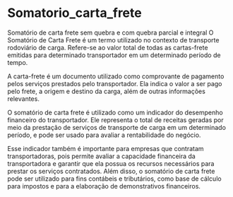 # Somatorio_carta_frete
Somatório de carta frete sem quebra e com quebra parcial e integral 
O Somatório de Carta Frete é um termo utilizado no contexto de transporte rodoviário de carga. 
Refere-se ao valor total de todas as cartas-frete emitidas para determinado transportador em um 
determinado período de tempo.

A carta-frete é um documento utilizado como comprovante de pagamento pelos serviços prestados pelo transportador. 
Ela indica o valor a ser pago pelo frete, a origem e destino da carga, além de outras informações relevantes.

O somatório de carta frete é utilizado como um indicador do desempenho financeiro do transportador. 
Ele representa o total de receitas geradas por meio da prestação de serviços de transporte de carga em 
um determinado período, e pode ser usado para avaliar a rentabilidade do negócio.

Esse indicador também é importante para empresas que contratam transportadoras, 
pois permite avaliar a capacidade financeira da transportadora e garantir que ela possua os recursos necessários para prestar os serviços contratados. 
Além disso, o somatório de carta frete pode ser utilizado para fins contábeis e tributários, como base de cálculo para impostos e para a elaboração de demonstrativos financeiros.
